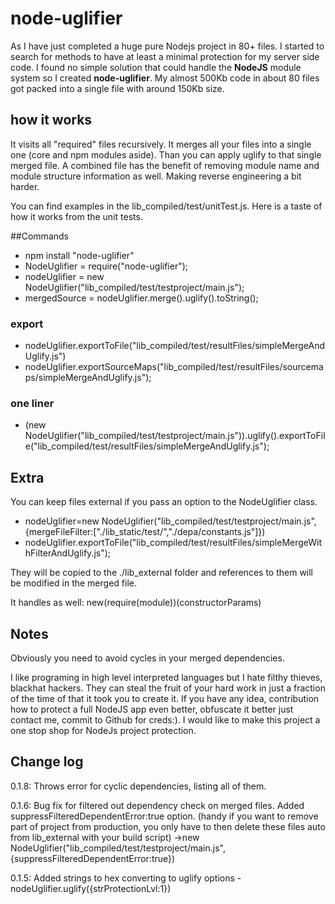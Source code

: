 node-uglifier
=========

As I have just completed a huge pure Nodejs project in 80+ files. I started to search for methods to have at least a minimal protection for my server side code.
I found no simple solution that could handle the **NodeJS** module system so I created **node-uglifier**. My almost 500Kb code in about 80 files got packed into a single file with around 150Kb size.

how it works
--------

It visits all "required" files recursively. It merges all your files into a single one (core and npm modules aside). Than you can apply uglify to that single merged file.
A combined file has the benefit of removing module name and module structure information as well. Making reverse engineering a bit harder.

You can find examples in the lib_compiled/test/unitTest.js. Here is a taste of how it works from the unit tests.

##Commands

* npm install "node-uglifier"
* NodeUglifier = require("node-uglifier");
* nodeUglifier = new NodeUglifier("lib_compiled/test/testproject/main.js");
* mergedSource = nodeUglifier.merge().uglify().toString();
### export
* nodeUglifier.exportToFile("lib_compiled/test/resultFiles/simpleMergeAndUglify.js")
* nodeUglifier.exportSourceMaps("lib_compiled/test/resultFiles/sourcemaps/simpleMergeAndUglify.js");

### one liner
*  (new NodeUglifier("lib_compiled/test/testproject/main.js")).uglify().exportToFile("lib_compiled/test/resultFiles/simpleMergeAndUglify.js");


Extra
--------
You can keep files external if you pass an option to the NodeUglifier class.

* nodeUglifier=new NodeUglifier("lib_compiled/test/testproject/main.js",{mergeFileFilter:["./lib_static/test/","./depa/constants.js"]})
* nodeUglifier.exportToFile("lib_compiled/test/resultFiles/simpleMergeWithFilterAndUglify.js");

They will be copied to the ./lib_external folder and references to them will be modified in the merged file.

It handles as well: new(require(module))(constructorParams)

Notes
--------
Obviously you need to avoid cycles in your merged dependencies.

I like programing in high level interpreted languages but I hate filthy thieves, blackhat hackers. They can steal the fruit of your hard work in just a fraction of the time of that it took you to create it.
If you have any idea, contribution how to protect a full NodeJS app even better, obfuscate it better just contact me, commit to Github for creds:). I would like to make this project
a one stop shop for NodeJs project protection.

Change log
--------
0.1.8: Throws error for cyclic dependencies, listing all of them.

0.1.6: Bug fix for filtered out dependency check on merged files.
       Added suppressFilteredDependentError:true option. (handy if you want to remove part of project from production, you only have to then delete these files auto from lib_external with your build script)
       ->new NodeUglifier("lib_compiled/test/testproject/main.js",{suppressFilteredDependentError:true})

0.1.5: Added strings to hex converting to uglify options - nodeUglifier.uglify({strProtectionLvl:1})
